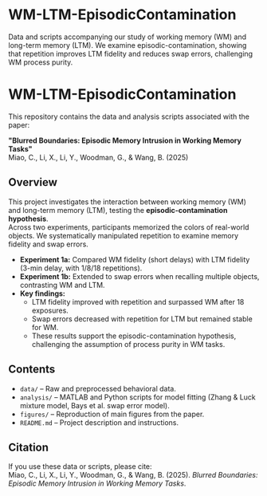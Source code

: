 # WM-LTM-EpisodicContamination
Data and scripts accompanying our study of working memory (WM) and long-term memory (LTM). We examine episodic-contamination, showing that repetition improves LTM fidelity and reduces swap errors, challenging WM process purity.

# WM-LTM-EpisodicContamination

This repository contains the data and analysis scripts associated with the paper:

**"Blurred Boundaries: Episodic Memory Intrusion in Working Memory Tasks"**  
Miao, C., Li, X., Li, Y., Woodman, G., & Wang, B. (2025)

## Overview
This project investigates the interaction between working memory (WM) and long-term memory (LTM), testing the **episodic-contamination hypothesis**.  
Across two experiments, participants memorized the colors of real-world objects. We systematically manipulated repetition to examine memory fidelity and swap errors.  

- **Experiment 1a:** Compared WM fidelity (short delays) with LTM fidelity (3-min delay, with 1/8/18 repetitions).  
- **Experiment 1b:** Extended to swap errors when recalling multiple objects, contrasting WM and LTM.  
- **Key findings:**  
  - LTM fidelity improved with repetition and surpassed WM after 18 exposures.  
  - Swap errors decreased with repetition for LTM but remained stable for WM.  
  - These results support the episodic-contamination hypothesis, challenging the assumption of process purity in WM tasks.  

## Contents
- `data/` – Raw and preprocessed behavioral data.  
- `analysis/` – MATLAB and Python scripts for model fitting (Zhang & Luck mixture model, Bays et al. swap error model).  
- `figures/` – Reproduction of main figures from the paper.  
- `README.md` – Project description and instructions.  

## Citation
If you use these data or scripts, please cite:  
Miao, C., Li, X., Li, Y., Woodman, G., & Wang, B. (2025). *Blurred Boundaries: Episodic Memory Intrusion in Working Memory Tasks*.  
